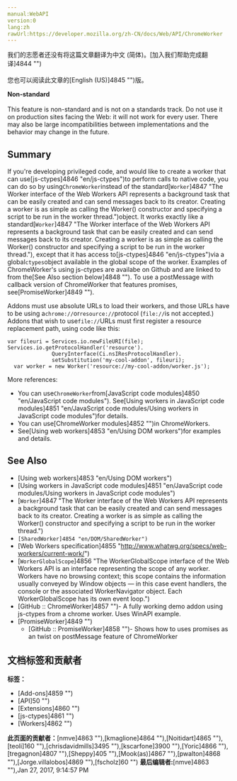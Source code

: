 ```yaml
---
manual:WebAPI
version:0
lang:zh
rawUrl:https://developer.mozilla.org/zh-CN/docs/Web/API/ChromeWorker
---
```




<bdi>我们的志愿者还没有将这篇文章翻译为<bdi>中文 (简体)</bdi>。[加入我们帮助完成翻译]4844 "")<br></br>您也可以阅读此文章的[English (US)]4845 "")版。</bdi>






**Non-standard**<br></br>This feature is non-standard and is not on a standards track. Do not use it on production sites facing the Web: it will not work for every user. There may also be large incompatibilities between implementations and the behavior may change in the future.



## Summary<a name="Summary"></a>


If you&#39;re developing privileged code, and would like to create a worker that can use[js-ctypes]4846 "en/js-ctypes")to perform calls to native code, you can do so by using`ChromeWorker`instead of the standard[`Worker`]4847 "The Worker interface of the Web Workers API represents a background task that can be easily created and can send messages back to its creator. Creating a worker is as simple as calling the Worker() constructor and specifying a script to be run in the worker thread.")object. It works exactly like a standard[`Worker`]4847 "The Worker interface of the Web Workers API represents a background task that can be easily created and can send messages back to its creator. Creating a worker is as simple as calling the Worker() constructor and specifying a script to be run in the worker thread."), except that it has access to[js-ctypes]4846 "en/js-ctypes")via a global`ctypes`object available in the global scope of the worker. Examples of ChromeWorker&#39;s using js-ctypes are availabe on Github and are linked to from the[See Also section below]4848 ""). To use a postMessage with callback version of ChromeWorker that features promises, see[PromiseWorker]4849 "").



Addons must use absolute URLs to load their workers, and those URLs have to be using a`chrome://`or`resource://`protocol (`file://`is not accepted.) Addons that wish to use`file://`URLs must first register a resource replacement path, using code like this:


```
var fileuri = Services.io.newFileURI(file);
Services.io.getProtocolHandler('resource').
              QueryInterface(Ci.nsIResProtocolHandler).
              setSubstitution('my-cool-addon', fileuri);
  var worker = new Worker('resource://my-cool-addon/worker.js');
```


More references:


* You can use`ChromeWorker`from[JavaScript code modules]4850 "en/JavaScript code modules"). See[Using workers in JavaScript code modules]4851 "en/JavaScript code modules/Using workers in JavaScript code modules")for details.
* You can use[ChromeWorker modules]4852 "")in ChromeWorkers.
* See[Using web workers]4853 "en/Using DOM workers")for examples and details.

## See Also<a name="See_Also"></a>

* [Using web workers]4853 "en/Using DOM workers")
* [Using workers in JavaScript code modules]4851 "en/JavaScript code modules/Using workers in JavaScript code modules")
* [`Worker`]4847 "The Worker interface of the Web Workers API represents a background task that can be easily created and can send messages back to its creator. Creating a worker is as simple as calling the Worker() constructor and specifying a script to be run in the worker thread.")
* `[SharedWorker]4854 "en/DOM/SharedWorker")`
* [Web Workers specification]4855 "http://www.whatwg.org/specs/web-workers/current-work/")
* [`WorkerGlobalScope`]4856 "The WorkerGlobalScope interface of the Web Workers API is an interface representing the scope of any worker. Workers have no browsing context; this scope contains the information usually conveyed by Window objects — in this case event handlers, the console or the associated WorkerNavigator object. Each WorkerGlobalScope has its own event loop.")
* [GitHub :: ChromeWorker]4857 "")- A fully working demo addon using js-ctypes from a chrome worker. Uses WinAPI example.
* [PromiseWorker]4849 "")
	* [GitHub :: PromiseWorker]4858 "")- Shows how to uses promises as an twist on postMessage feature of ChromeWorker



## 文档标签和贡献者
**标签：**
* [Add-ons]4859 "")
* [API]50 "")
* [Extensions]4860 "")
* [js-ctypes]4861 "")
* [Workers]4862 "")

**此页面的贡献者：**[nmve]4863 ""),[kmaglione]4864 ""),[Noitidart]4865 ""),[teoli]160 ""),[chrisdavidmills]3495 ""),[kscarfone]3900 ""),[Yoric]4866 ""),[tregagnon]4807 ""),[Sheppy]405 ""),[Mook(as)]4867 ""),[pwalton]4868 ""),[Jorge.villalobos]4869 ""),[fscholz]60 "")
**最后编辑者:**[nmve]4863 ""),<time>Jan 27, 2017, 9:14:57 PM</time>



